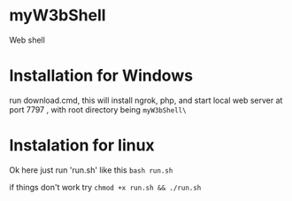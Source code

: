 # myW3bShell
Web shell

# Installation for Windows

run download.cmd, this will install ngrok, php, and start 
local web server at port 7797 , with root directory being ```myW3bShell\```

# Instalation for linux
Ok here just run 'run.sh' like this
```bash run.sh```

if things don't work try ```chmod +x run.sh && ./run.sh```
